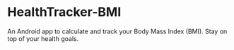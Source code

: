 # HealthTracker-BMI
An Android app to calculate and track your Body Mass Index (BMI). Stay on top of your health goals.
